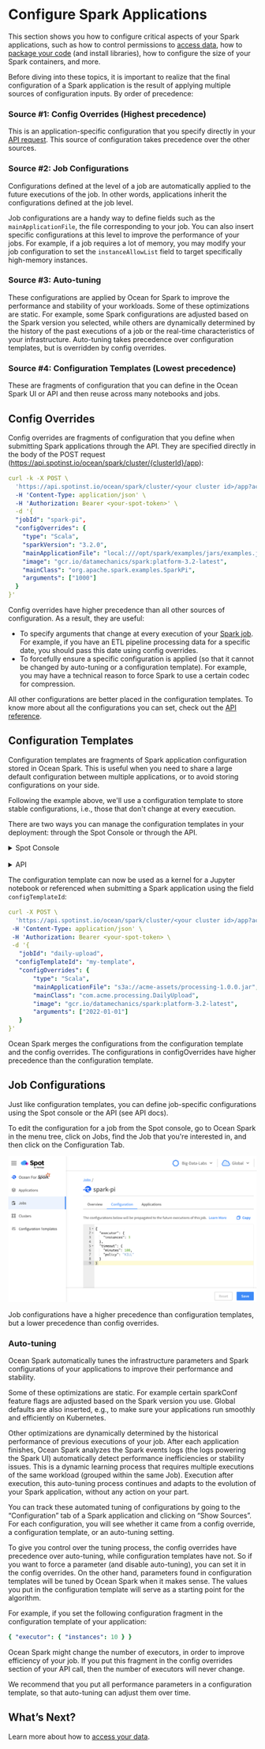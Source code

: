 # Configure Spark Applications

This section shows you how to configure critical aspects of your Spark applications, such as how to control permissions to [access data](ocean-spark/configure-spark-apps/access-your-data), how to [package your code](ocean-spark/configure-spark-apps/package-spark-code) (and install libraries), how to configure the size of your Spark containers, and more.

Before diving into these topics, it is important to realize that the final configuration of a Spark application is the result of applying multiple sources of configuration inputs. By order of precedence:

### Source #1: Config Overrides (Highest precedence)

This is an application-specific configuration that you specify directly in your [API request](https://docs.spot.io/api/#operation/OceanSparkClusterApplicationSubmit). 
This source of configuration takes precedence over the other sources.

### Source #2: Job Configurations

Configurations defined at the level of a job are automatically applied to the future executions of the job.
In other words, applications inherit the configurations defined at the job level. 

Job configurations are a handy way to define fields such as the `mainApplicationFile`, the file corresponding to your job. You can also insert specific configurations at this level to improve the performance of your jobs.
For example, if a job requires a lot of memory, you may modify your job configuration to set the  `instanceAllowList` field to target specifically high-memory instances.

### Source #3: Auto-tuning

These configurations are applied by Ocean for Spark to improve the performance and stability of your workloads. Some of these optimizations are static. For example, some Spark configurations are adjusted based on the Spark version you selected, while others are dynamically determined by the history of the past executions of a job or the real-time characteristics of your infrastructure. Auto-tuning takes precedence over configuration templates, but is overridden by config overrides.

### Source #4: Configuration Templates (Lowest precedence)

These are fragments of configuration that you can define in the Ocean Spark UI or API and then reuse across many notebooks and jobs.

## Config Overrides

Config overrides are fragments of configuration that you define when submitting Spark applications through the API. They are specified directly in the body of the POST request (https://api.spotinst.io/ocean/spark/cluster/{clusterId}/app):

```yaml
curl -k -X POST \
  'https://api.spotinst.io/ocean/spark/cluster/<your cluster id>/app?accountId=<your accountId>' \
  -H 'Content-Type: application/json' \
  -H 'Authorization: Bearer <your-spot-token>' \
  -d '{
  "jobId": "spark-pi",
  "configOverrides": {
    "type": "Scala",
    "sparkVersion": "3.2.0",
    "mainApplicationFile": "local:///opt/spark/examples/jars/examples.jar",
    "image": "gcr.io/datamechanics/spark:platform-3.2-latest",
    "mainClass": "org.apache.spark.examples.SparkPi",
    "arguments": ["1000"]
  }
}'
```

Config overrides have higher precedence than all other sources of configuration. As a result, they are useful:

- To specify arguments that change at every execution of your [Spark job](ocean-spark/product-tour/monitor-jobs). For example, if you have an ETL pipeline processing data for a specific date, you should pass this date using config overrides.
- To forcefully ensure a specific configuration is applied (so that it cannot be changed by auto-tuning or a configuration template). For example, you may have a technical reason to force Spark to use a certain codec for compression.

All other configurations are better placed in the configuration templates. To know more about all the configurations you can set, check out the [API reference](https://docs.spot.io/api/#operation/OceanSparkClusterApplicationSubmit).

## Configuration Templates

Configuration templates are fragments of Spark application configuration stored in Ocean Spark. This is useful when you need to share a large default configuration between multiple applications, or to avoid storing configurations on your side.

Following the example above, we'll use a configuration template to store stable configurations, i.e., those that don't change at every execution.

There are two ways you can manage the configuration templates in your deployment: through the Spot Console or through the API.

<details>
  <summary markdown="span">Spot Console</summary>

To manage your configuration templates in the Spot console, go to Ocean for Spark in the menu tree and click Configuration Templates. You should see your current list of configuration templates.

<img src="/ocean-spark/_media/configure-spark-applications-01.png" />

Click on "New Template" in the upper right corner and create a configuration template called `my-template` with the following content:

```yaml
{ "sparkVersion": "3.2.0" }
```

To know more about the all configurations you can set in a template, check out the [API reference](https://docs.spot.io/api/#operation/OceanSparkClusterApplicationSubmit).

</details><br>

<details>
  <summary markdown="span">API</summary>

The API routes under `https://api.spotinst.io/ocean/spark/cluster/{your-cluster-id}/configTemplate` let you manage configuration templates as a REST resource.

To know more about the API routes and parameters, check out the [API reference](https://docs.spot.io/api/#tag/Ocean-Spark).

The following command creates a configuration template with the ID my-template containing this block of Spark application configuration:

```yaml
curl -X POST \
 https://api.spotinst.io/ocean/spark/cluster/<your-cluster-id>/configTemplate \
 -H 'Content-Type: application/json' \
 -H 'Authorization: Bearer <your-spot-token> \
 -d '{
   "id": "my-template",
   "config": {
       "sparkVersion": "3.2.0",
   }
}'
```

</details>

The configuration template can now be used as a kernel for a Jupyter notebook or referenced when submitting a Spark application using the field `configTemplateId`:

```yaml
curl -X POST \
  'https://api.spotinst.io/ocean/spark/cluster/<your cluster id>/app?accountId=<your accountId>' \
 -H 'Content-Type: application/json' \
 -H 'Authorization: Bearer <your-spot-token> \
 -d '{
   "jobId": "daily-upload",
  "configTemplateId": "my-template",
   "configOverrides": {
       "type": "Scala",
       "mainApplicationFile": "s3a://acme-assets/processing-1.0.0.jar",
       "mainClass": "com.acme.processing.DailyUpload",
       "image": "gcr.io/datamechanics/spark:platform-3.2-latest",
       "arguments": ["2022-01-01"]
   }
}'
```

Ocean Spark merges the configurations from the configuration template and the config overrides. The configurations in configOverrides have higher precedence than the configuration template.

## Job Configurations

Just like configuration templates, you can define job-specific configurations using the Spot console or the API (see API docs).

To edit the configuration for a job from the Spot console, go to Ocean Spark in the menu tree, click on Jobs, find the Job that you're interested in, and then click on the Configuration Tab.

<img src="/ocean-spark/_media/configure-jobs-01.png" />

Job configurations have a higher precedence than configuration templates, but a lower precedence than config overrides. 

### Auto-tuning

Ocean Spark automatically tunes the infrastructure parameters and Spark configurations of your applications to improve their performance and stability.

Some of these optimizations are static. For example certain sparkConf feature flags are adjusted based on the Spark version you use. Global defaults are also inserted, e.g., to make sure your applications run smoothly and efficiently on Kubernetes.

Other optimizations are dynamically determined by the historical performance of previous executions of your job. After each application finishes, Ocean Spark analyzes the Spark events logs (the logs powering the Spark UI) automatically detect performance inefficiencies or stability issues. This is a dynamic learning process that requires multiple executions of the same workload (grouped within the same Job). Execution after execution, this auto-tuning process continues and adapts to the evolution of your Spark application, without any action on your part.

You can track these automated tuning of configurations by going to the “Configuration” tab of a Spark application and clicking on “Show Sources”. For each configuration, you will see whether it came from a config override, a configuration template, or an auto-tuning setting.

To give you control over the tuning process, the config overrides have precedence over auto-tuning, while configuration templates have not. So if you want to force a parameter (and disable auto-tuning), you can set it in the config overrides. On the other hand, parameters found in configuration templates will be tuned by Ocean Spark when it makes sense. The values you put in the configuration template will serve as a starting point for the algorithm.

For example, if you set the following configuration fragment in the configuration template of your application:

```yaml
{ "executor": { "instances": 10 } }
```

Ocean Spark might change the number of executors, in order to improve efficiency of your job. If you put this fragment in the config overrides section of your API call, then the number of executors will never change.

We recommend that you put all performance parameters in a configuration template, so that auto-tuning can adjust them over time.

## What’s Next?

Learn more about how to [access your data](ocean-spark/configure-spark-apps/access-your-data).
